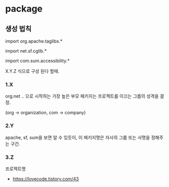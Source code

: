# package



## 생성 법칙

import org.apache.taglibs.*

import net.sf.cglib.*

import com.sum.accessibility.*



X.Y.Z 식으로 구성 된다 할때.



### 1.X

org.net .. 으로 시작하는 가장 높은 부모 패키지는 프로젝트를 이끄는 그릅의 성격을 결정.

(org → organization, com → company)



### 2.Y

apache, sf, sum을 보면 알 수 있듯이, 이 패키지명은 자사의 그룹 또는 사명을 정해주는 구간.



### 3.Z

프로젝트명





- https://lovecode.tistory.com/43